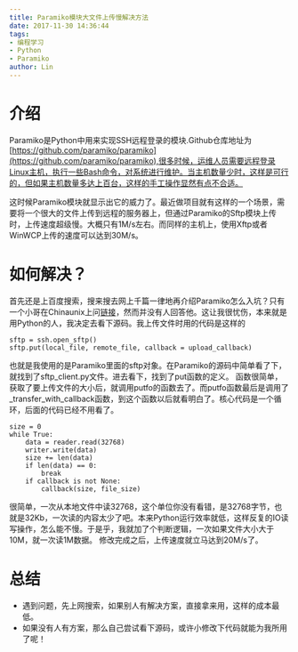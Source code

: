 ```yaml
---
title: Paramiko模块大文件上传慢解决方法
date: 2017-11-30 14:36:44
tags: 
- 编程学习
- Python
- Paramiko
author: Lin
---
```

# 介绍
Paramiko是Python中用来实现SSH远程登录的模块.Github仓库地址为[https://github.com/paramiko/paramiko](https://github.com/paramiko/paramiko),很多时候，运维人员需要远程登录Linux主机，执行一些Bash命令，对系统进行维护。当主机数量少时，这样是可行的，但如果主机数量多达上百台，这样的手工操作显然有点不合适。
<!--more-->
这时候Paramiko模块就显示出它的威力了。最近做项目就有这样的一个场景，需要将一个很大的文件上传到远程的服务器上，但通过Paramiko的Sftp模块上传时，上传速度超级慢。大概只有1M/s左右。而同样的主机上，使用Xftp或者WinWCP上传的速度可以达到30M/s。
# 如何解决？
首先还是上百度搜索，搜来搜去网上千篇一律地再介绍Paramiko怎么入坑？只有一个小哥在Chinaunix上问[链接](http://bbs.chinaunix.net/thread-4184699-1-1.html)，然而并没有人回答他。这让我很忧伤，本来就是用Python的人，我决定去看下源码。我上传文件时用的代码是这样的
```
sftp = ssh.open_sftp()
sftp.put(local_file, remote_file, callback = upload_callback)
```
也就是我使用的是Paramiko里面的sftp对象。在Paramiko的源码中简单看了下，就找到了sftp_client.py文件。进去看下，找到了put函数的定义。
函数很简单，获取了要上传文件的大小后，就调用putfo的函数去了。而putfo函数最后是调用了_transfer_with_callback函数，到这个函数以后就看明白了。核心代码是一个循环，后面的代码已经不用看了。
```
size = 0
while True:
    data = reader.read(32768)
    writer.write(data)
    size += len(data)
    if len(data) == 0:
        break
    if callback is not None:
        callback(size, file_size)
```
很简单，一次从本地文件中读32768，这个单位你没有看错，是32768字节，也就是32Kb，一次读的内容太少了吧。本来Python运行效率就低，这样反复的IO读写操作，怎么能不慢。于是乎，我就加了个判断逻辑，一次如果文件大小大于10M，就一次读1M数据。
修改完成之后，上传速度就立马达到20M/s了。
# 总结
- 遇到问题，先上网搜索，如果别人有解决方案，直接拿来用，这样的成本最低。
- 如果没有人有方案，那么自己尝试看下源码，或许小修改下代码就能为我所用了呢！
